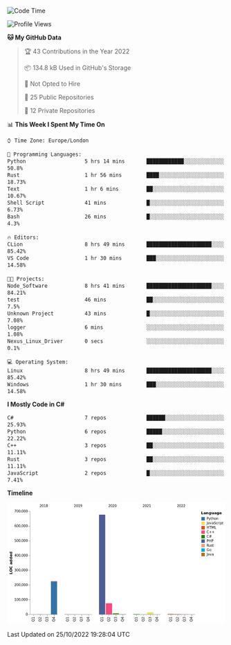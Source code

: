 <!--START_SECTION:waka-->
![Code Time](http://img.shields.io/badge/Code%20Time-333%20hrs%2059%20mins-blue)

![Profile Views](http://img.shields.io/badge/Profile%20Views-0-blue)

**🐱 My GitHub Data** 

> 🏆 43 Contributions in the Year 2022
 > 
> 📦 134.8 kB Used in GitHub's Storage 
 > 
> 🚫 Not Opted to Hire
 > 
> 📜 25 Public Repositories 
 > 
> 🔑 12 Private Repositories  
 > 
📊 **This Week I Spent My Time On** 

```text
⌚︎ Time Zone: Europe/London

💬 Programming Languages: 
Python                   5 hrs 14 mins       ████████████░░░░░░░░░░░░░   50.8% 
Rust                     1 hr 56 mins        ████░░░░░░░░░░░░░░░░░░░░░   18.73% 
Text                     1 hr 6 mins         ██░░░░░░░░░░░░░░░░░░░░░░░   10.67% 
Shell Script             41 mins             █░░░░░░░░░░░░░░░░░░░░░░░░   6.73% 
Bash                     26 mins             █░░░░░░░░░░░░░░░░░░░░░░░░   4.3%

🔥 Editors: 
CLion                    8 hrs 49 mins       █████████████████████░░░░   85.42% 
VS Code                  1 hr 30 mins        ███░░░░░░░░░░░░░░░░░░░░░░   14.58%

🐱‍💻 Projects: 
Node_Software            8 hrs 41 mins       █████████████████████░░░░   84.21% 
test                     46 mins             ██░░░░░░░░░░░░░░░░░░░░░░░   7.5% 
Unknown Project          43 mins             █░░░░░░░░░░░░░░░░░░░░░░░░   7.08% 
logger                   6 mins              ░░░░░░░░░░░░░░░░░░░░░░░░░   1.08% 
Nexus_Linux_Driver       0 secs              ░░░░░░░░░░░░░░░░░░░░░░░░░   0.1%

💻 Operating System: 
Linux                    8 hrs 49 mins       █████████████████████░░░░   85.42% 
Windows                  1 hr 30 mins        ███░░░░░░░░░░░░░░░░░░░░░░   14.58%

```

**I Mostly Code in C#** 

```text
C#                       7 repos             ██████░░░░░░░░░░░░░░░░░░░   25.93% 
Python                   6 repos             █████░░░░░░░░░░░░░░░░░░░░   22.22% 
C++                      3 repos             ██░░░░░░░░░░░░░░░░░░░░░░░   11.11% 
Rust                     3 repos             ██░░░░░░░░░░░░░░░░░░░░░░░   11.11% 
JavaScript               2 repos             █░░░░░░░░░░░░░░░░░░░░░░░░   7.41%

```


**Timeline**

![Chart not found](https://raw.githubusercontent.com/Jirubizu/Jirubizu/master/charts/bar_graph.png) 


 Last Updated on 25/10/2022 19:28:04 UTC
<!--END_SECTION:waka-->